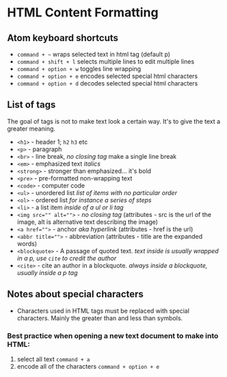 # HTML Content Formatting

## Atom keyboard shortcuts

-   `command + ~` wraps selected text in html tag (default p)
-   `command + shift + l` selects multiple lines to edit multiple lines
-   `command + option + w` toggles line wrapping
-   `command + option + e` encodes selected special html characters
-   `command + option + d` decodes selected special html characters

## List of tags

The goal of tags is not to make text look a certain way. It's to give the text a greater meaning.

-   `<h1>` - header 1; `h2` `h3` etc
-   `<p>` - paragraph
-   `<br>` - line break, _no closing tag_ make a single line break
-   `<em>` - emphasized text _italics_
-   `<strong>` - stronger than emphasized... it's bold
-   `<pre>` - pre-formatted non-wrapping text
-   `<code>` - computer code
-   `<ul>` - unordered list _list of items with no particular order_
-   `<ol>` - ordered list _for instance a series of steps_
-   `<li>` - a list item _inside of a ul or li tag_
-   `<img src="" alt="">` - _no closing tag_ (attributes - src is the url of the image, alt is alternative text describing the image)
-   `<a href="">` - anchor _aka hyperlink_ (attributes - href is the url)
-   `<abbr title="">` - abbreviation (attributes - title are the expanded words)
-   `<blockquote>` - A passage of quoted text. _text inside is usually wrapped in a p, use `cite` to credit the author_
-   `<cite>` - cite an author in a blockquote. _always inside a blockquote, usually inside a p tag_

## Notes about special characters

-   Characters used in HTML tags must be replaced with special characters. Mainly the greater than and less than symbols.

### Best practice when opening a new text document to make into HTML:

1.  select all text `command + a`
2.  encode all of the characters  `command + option + e`
